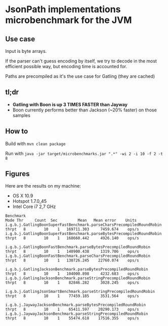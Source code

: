 # JsonPath implementations microbenchmark for the JVM

## Use case

Input is byte arrays.

If the parser can't guess encoding by itself, we try to decode in the most efficient possible way, but encoding time is accounted for.

Paths are precompiled as it's the use case for Gatling (they are cached)

## tl;dr

* **Gatling with Boon is up 3 TIMES FASTER than Jayway**
* Boon currently performs better than Jackson (~20% faster) on those samples

## How to

Build with `mvn clean package`

Run with `java -jar target/microbenchmarks.jar ".*" -wi 2 -i 10 -f 2 -t 8`

## Figures


Here are the results on my machine:

* OS X 10.9
* Hotspot 1.7.0_45
* Intel Core i7 2,7 GHz

```
Benchmark                                                                 Mode Thr     Count  Sec         Mean   Mean error    Units
i.g.b.j.GatlingBoonSuperFastBenchmark.parseCharsPrecompiledRoundRobin    thrpt   8        10    1   169711.303     7459.674    ops/s
i.g.b.j.GatlingBoonSuperFastBenchmark.parseBytesPrecompiledRoundRobin    thrpt   8        10    1   168660.442     4926.140    ops/s

i.g.b.j.GatlingBoonFastBenchmark.parseBytesPrecompiledRoundRobin         thrpt   8        10    1   140900.438     1319.706    ops/s
i.g.b.j.GatlingBoonFastBenchmark.parseCharsPrecompiledRoundRobin         thrpt   8        10    1   130726.245    22760.074    ops/s

i.g.b.j.GatlingJacksonBenchmark.parseBytesPrecompiledRoundRobin          thrpt   8        10    1   104000.898     4232.683    ops/s
i.g.b.j.GatlingJacksonBenchmark.parseStringPrecompiledRoundRobin         thrpt   8        10    1    82846.282     3028.245    ops/s

i.g.b.j.GatlingJsonSmartBenchmark.parseStringPrecompiledRoundRobin       thrpt   8        10    1    77459.185     3531.564    ops/s

i.g.b.j.JaywayJacksonBenchmark.parseBytesPrecompiledRoundRobin           thrpt   8        10    1    65411.597    20290.173    ops/s
i.g.b.j.JaywayJacksonBenchmark.parseStringPrecompiledRoundRobin          thrpt   8        10    1    55474.618    17516.355    ops/s
```